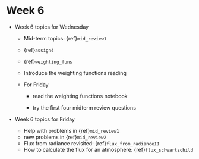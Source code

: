 # Week 6

* Week 6 topics for Wednesday

  * Mid-term topics: {ref}`mid_review1`

  * {ref}`assign4`

  * {ref}`weighting_funs`
  
  * Introduce the weighting functions reading

  * For Friday 
  
    * read the weighting functions notebook

    * try the first four midterm review questions

* Week 6 topics for Friday

  * Help with problems in {ref}`mid_review1`  
  * new problems in {ref}`mid_review2`  
  * Flux from radiance revisited:  {ref}`flux_from_radianceII`  
  * How to calculate the flux for an atmosphere:  {ref}`flux_schwartzchild`  



